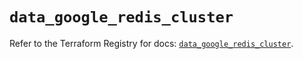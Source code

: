 # `data_google_redis_cluster`

Refer to the Terraform Registry for docs: [`data_google_redis_cluster`](https://registry.terraform.io/providers/hashicorp/google/6.47.0/docs/data-sources/redis_cluster).
